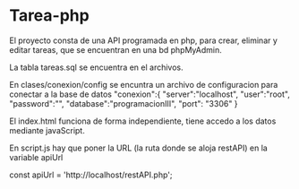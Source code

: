 # Tarea-php

El proyecto consta de una API programada en php, para crear, eliminar y editar tareas, que se encuentran en una bd phpMyAdmin.

La tabla tareas.sql se encuentra en el archivos.


En clases/conexion/config se encuntra un archivo de configuracion para conectar a la base de datos
"conexion":{
        "server":"localhost",
        "user":"root",
        "password":"",
        "database":"programacionIII",
        "port": "3306"
    }


El index.html funciona de forma independiente, tiene accedo a los datos mediante javaScript.

En script.js hay que poner la URL (la ruta donde se aloja restAPI) en la variable apiUrl

const apiUrl = 'http://localhost/restAPI.php';


